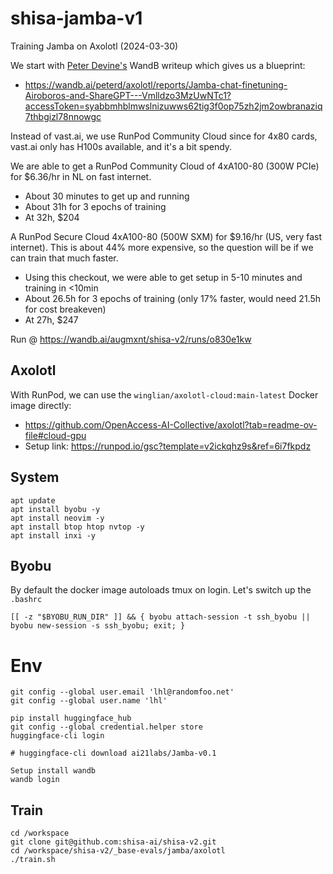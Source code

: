 # shisa-jamba-v1 

Training Jamba on Axolotl (2024-03-30)

We start with [Peter Devine's](https://huggingface.co/ptrdvn) WandB writeup which gives us a blueprint:
* https://wandb.ai/peterd/axolotl/reports/Jamba-chat-finetuning-Airoboros-and-ShareGPT---Vmlldzo3MzUwNTc1?accessToken=syabbmhblmwslnizuwws62tig3f0op75zh2jm2owbranaziq7thbgizl78nnowgc

Instead of vast.ai, we use RunPod Community Cloud since for 4x80 cards, vast.ai only has H100s available, and it's a bit spendy.

We are able to get a RunPod Community Cloud of 4xA100-80 (300W PCIe) for $6.36/hr in NL on fast internet.
* About 30 minutes to get up and running
* About 31h for 3 epochs of training
* At 32h, $204

A RunPod Secure Cloud 4xA100-80 (500W SXM) for $9.16/hr (US, very fast internet). This is about 44% more expensive, so the question will be if we can train that much faster.
* Using this checkout, we were able to get setup in 5-10 minutes and training in <10min
* About 26.5h for 3 epochs of training (only 17% faster, would need 21.5h for cost breakeven)
* At 27h, $247

Run @ https://wandb.ai/augmxnt/shisa-v2/runs/o830e1kw


## Axolotl
With RunPod, we can use the `winglian/axolotl-cloud:main-latest` Docker image directly:
* https://github.com/OpenAccess-AI-Collective/axolotl?tab=readme-ov-file#cloud-gpu
* Setup link: https://runpod.io/gsc?template=v2ickqhz9s&ref=6i7fkpdz

## System
```
apt update
apt install byobu -y
apt install neovim -y
apt install btop htop nvtop -y
apt install inxi -y
```

## Byobu
By default the docker image autoloads tmux on login. Let's switch up the `.bashrc`
```
[[ -z "$BYOBU_RUN_DIR" ]] && { byobu attach-session -t ssh_byobu || byobu new-session -s ssh_byobu; exit; }
```

# Env
```
git config --global user.email 'lhl@randomfoo.net'
git config --global user.name 'lhl'

pip install huggingface_hub
git config --global credential.helper store
huggingface-cli login

# huggingface-cli download ai21labs/Jamba-v0.1

Setup install wandb
wandb login
```

## Train
```
cd /workspace
git clone git@github.com:shisa-ai/shisa-v2.git
cd /workspace/shisa-v2/_base-evals/jamba/axolotl
./train.sh
```

